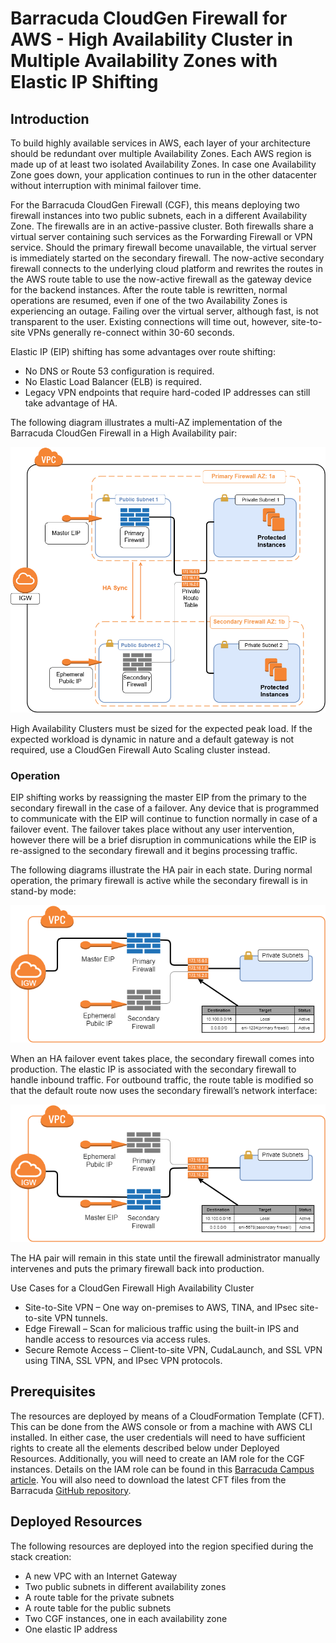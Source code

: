 # Barracuda CloudGen Firewall for AWS - High Availability Cluster in Multiple Availability Zones with Elastic IP Shifting

## Introduction

To build highly available services in AWS, each layer of your architecture should be redundant over multiple Availability Zones. Each AWS region is made up of at least two isolated Availability Zones. In case one Availability Zone goes down, your application continues to run in the other datacenter without interruption with minimal failover time. 

For the Barracuda CloudGen Firewall (CGF), this means deploying two firewall instances into two public subnets, each in a different Availability Zone. The firewalls are in an active-passive cluster. Both firewalls share a virtual server containing such services as the Forwarding Firewall or VPN service. Should the primary firewall become unavailable, the virtual server is immediately started on the secondary firewall. The now-active secondary firewall connects to the underlying cloud platform and rewrites the routes in the AWS route table to use the now-active firewall as the gateway device for the backend instances. After the route table is rewritten, normal operations are resumed, even if one of the two Availability Zones is experiencing an outage. Failing over the virtual server, although fast, is not transparent to the user. Existing connections will time out, however, site-to-site VPNs generally re-connect within 30-60 seconds.

Elastic IP (EIP) shifting has some advantages over route shifting:
- No DNS or Route 53 configuration is required.
- No Elastic Load Balancer (ELB) is required.
- Legacy VPN endpoints that require hard-coded IP addresses can still take advantage of HA.

The following diagram illustrates a multi-AZ implementation of the Barracuda CloudGen Firewall in a High Availability pair:

![CGF AWS Network Architecture](images/CGF-MultiAZ-With-EIP-Shifting.png)

High Availability Clusters must be sized for the expected peak load. If the expected workload is dynamic in nature and a default gateway is not required, use a CloudGen Firewall Auto Scaling cluster instead.

### Operation

EIP shifting works by reassigning the master EIP from the primary to the secondary firewall in the case of a failover. Any device that is programmed to communicate with the EIP will continue to function normally in case of a failover event. The failover takes place without any user intervention, however there will be a brief disruption in communications while the EIP is re-assigned to the secondary firewall and it begins processing traffic.

The following diagrams illustrate the HA pair in each state. During normal operation, the primary firewall is active while the secondary firewall is in stand-by mode:

![CGF AWS Primary Active](images/CGF-MultiAZ-Primary-Active-EIP-Shifting.png)

When an HA failover event takes place, the secondary firewall comes into production. The elastic IP is associated with the secondary firewall to handle inbound traffic. For outbound traffic, the route table is modified so that the default route now uses the secondary firewall’s network interface:

![CGF AWS Secondary Active](images/CGF-MultiAZ-Secondary-Active-EIP-Shifting.png)

The HA pair will remain in this state until the firewall administrator manually intervenes and puts the primary firewall back into production.

Use Cases for a CloudGen Firewall High Availability Cluster
- Site-to-Site VPN – One way on-premises to AWS, TINA, and IPsec site-to-site VPN tunnels.
- Edge Firewall – Scan for malicious traffic using the built-in IPS and handle access to resources via access rules.
- Secure Remote Access – Client-to-site VPN, CudaLaunch, and SSL VPN using TINA, SSL VPN, and IPsec VPN protocols.


## Prerequisites

The resources are deployed by means of a CloudFormation Template (CFT). This can be done from the AWS console or from a machine with AWS CLI installed. In either case, the user credentials will need to have sufficient rights to create all the elements described below under Deployed Resources. Additionally, you will need to create an IAM role for the CGF instances. Details on the IAM role can be found in this [Barracuda Campus article](https://campus.barracuda.com/doc/73719778/). You will also need to download the latest CFT files from the Barracuda [GitHub repository](https://github.com/barracudanetworks/cloud-reference-architectures). 

## Deployed Resources
The following resources are deployed into the region specified during the stack creation:
- A new VPC with an Internet Gateway
- Two public subnets in different availability zones
- A route table for the private subnets
- A route table for the public subnets
- Two CGF instances, one in each availability zone
- One elastic IP address

